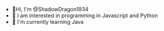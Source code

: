 - 👋Hi, I'm @ShadowDragon1934
- 👀 I am interested in programming in Javascript and Python
- 🌱 I'm currently learning Java
